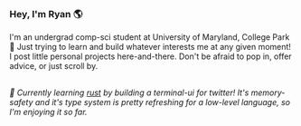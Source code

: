 ### Hey, I'm Ryan 🌎

I'm an undergrad comp-sci student at University of Maryland, College Park 🐢 
Just trying to learn and build whatever interests me at any given moment!
I post little personal projects here-and-there. Don't be afraid to pop in, offer advice,
or just scroll by.

##

###### 🌱 Currently learning [rust](https://www.rust-lang.org/) by building a terminal-ui for twitter! It's memory-safety and it's type system is pretty refreshing for a low-level     language, so I'm enjoying it so far.


